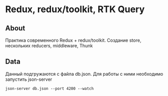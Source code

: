 # Redux, redux/toolkit, RTK Query

## About

Практика современного Redux + redux/toolkit. Создание store, нескольких reducers, middleware, Thunk

## Data

Данный подгружаются с файла db.json. Для работы с ними необходимо запустить json-server
```
json-server db.json --port 4200 --watch
```

